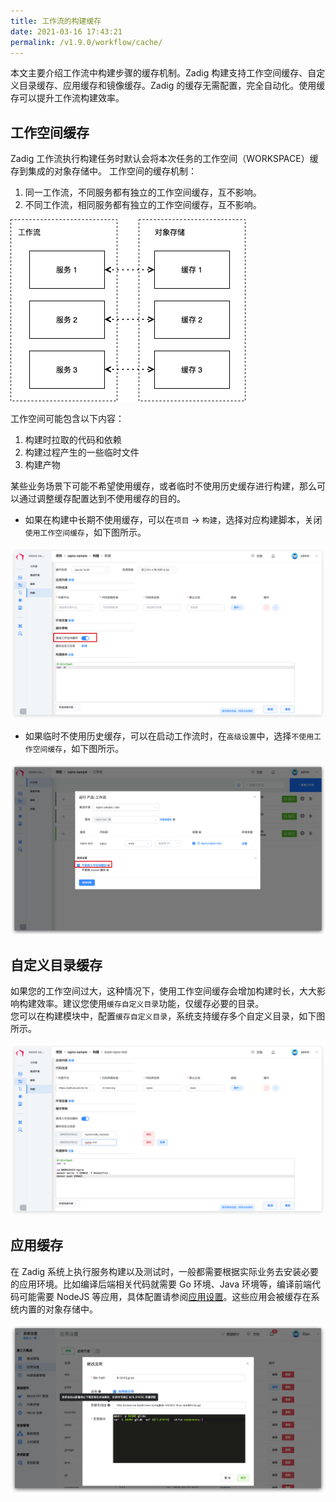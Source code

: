 ```yaml
---
title: 工作流的构建缓存
date: 2021-03-16 17:43:21
permalink: /v1.9.0/workflow/cache/
---
```

本文主要介绍工作流中构建步骤的缓存机制。Zadig 构建支持工作空间缓存、自定义目录缓存、应用缓存和镜像缓存。Zadig 的缓存无需配置，完全自动化。使用缓存可以提升工作流构建效率。

## 工作空间缓存
Zadig 工作流执行构建任务时默认会将本次任务的工作空间（WORKSPACE）缓存到集成的对象存储中。
工作空间的缓存机制：
1. 同一工作流，不同服务都有独立的工作空间缓存，互不影响。
2. 不同工作流，相同服务都有独立的工作空间缓存，互不影响。

![工作流的缓存](./_images/workflow_cache_1.png)

工作空间可能包含以下内容：
1. 构建时拉取的代码和依赖
2. 构建过程产生的一些临时文件
3. 构建产物

某些业务场景下可能不希望使用缓存，或者临时不使用历史缓存进行构建，那么可以通过调整缓存配置达到不使用缓存的目的。

* 如果在构建中长期不使用缓存，可以在`项目` -> `构建`，选择对应构建脚本，关闭 `使用工作空间缓存`，如下图所示。

![关闭使用工作空间缓存](./_images/workflow_cache_2.png)

* 如果临时不使用历史缓存，可以在启动工作流时，在`高级设置`中，选择`不使用工作空间缓存`，如下图所示。

![临时不使用工作空间缓存](./_images/workflow_cache_3.png)

## 自定义目录缓存
如果您的工作空间过大，这种情况下，使用工作空间缓存会增加构建时长，大大影响构建效率。建议您使用`缓存自定义目录`功能，仅缓存必要的目录。<br>
您可以在构建模块中，配置`缓存自定义目录`，系统支持缓存多个自定义目录，如下图所示。

![缓存自定义目录](./_images/workflow_cache_4.png)

## 应用缓存

在 Zadig 系统上执行服务构建以及测试时，一般都需要根据实际业务去安装必要的应用环境。比如编译后端相关代码就需要 Go 环境、Java 环境等，编译前端代码可能需要 NodeJS 等应用，具体配置请参阅[应用设置](/v1.9.0/settings/app/)。这些应用会被缓存在系统内置的对象存储中。

![应用缓存](./_images/workflow_cache_5.png)

